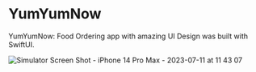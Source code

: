 # YumYumNow
YumYumNow: Food Ordering app with amazing UI Design was built with SwiftUI.

![Simulator Screen Shot - iPhone 14 Pro Max - 2023-07-11 at 11 43 07](https://github.com/mieng18/YumYumNow/assets/48541586/4b08ae4d-7ad0-4aec-bcf8-b8dc3c1efed0)
